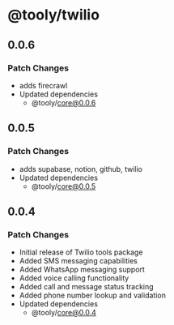 # @tooly/twilio

## 0.0.6

### Patch Changes

- adds firecrawl
- Updated dependencies
  - @tooly/core@0.0.6

## 0.0.5

### Patch Changes

- adds supabase, notion, github, twilio
- Updated dependencies
  - @tooly/core@0.0.5

## 0.0.4

### Patch Changes

- Initial release of Twilio tools package
- Added SMS messaging capabilities
- Added WhatsApp messaging support
- Added voice calling functionality
- Added call and message status tracking
- Added phone number lookup and validation
- Updated dependencies
  - @tooly/core@0.0.4
